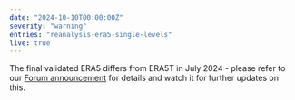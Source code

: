 ```yaml
---
date: "2024-10-10T00:00:00Z"
severity: "warning"
entries: "reanalysis-era5-single-levels"
live: true
---
```

The final validated ERA5 differs from ERA5T in July 2024 - please refer to our
[Forum announcement](https://forum.ecmwf.int/t/final-validated-era5-product-to-differ-from-era5t-in-july-2024/6685)
for details and watch it for further updates on this.   

